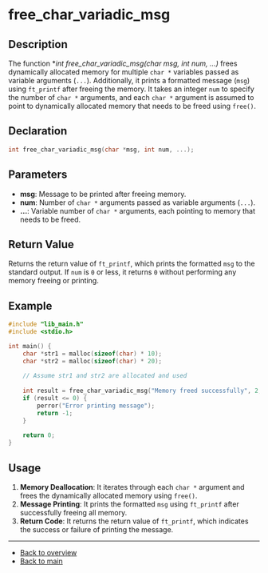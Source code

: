 # free_char_variadic_msg

## Description

The function **int free_char_variadic_msg(char *msg, int num, ...)** frees dynamically allocated memory for multiple `char *` variables passed as variable arguments (`...`). Additionally, it prints a formatted message (`msg`) using `ft_printf` after freeing the memory. It takes an integer `num` to specify the number of `char *` arguments, and each `char *` argument is assumed to point to dynamically allocated memory that needs to be freed using `free()`.

## Declaration

```c
int free_char_variadic_msg(char *msg, int num, ...);
```

## Parameters

- **msg**: Message to be printed after freeing memory.
- **num**: Number of `char *` arguments passed as variable arguments (`...`).
- **...**: Variable number of `char *` arguments, each pointing to memory that needs to be freed.

## Return Value

Returns the return value of `ft_printf`, which prints the formatted `msg` to the standard output. If `num` is `0` or less, it returns `0` without performing any memory freeing or printing.

## Example

```c
#include "lib_main.h"
#include <stdio.h>

int main() {
    char *str1 = malloc(sizeof(char) * 10);
    char *str2 = malloc(sizeof(char) * 20);
    
    // Assume str1 and str2 are allocated and used
    
    int result = free_char_variadic_msg("Memory freed successfully", 2, str1, str2);
    if (result <= 0) {
        perror("Error printing message");
        return -1;
    }
    
    return 0;
}
```

## Usage

1. **Memory Deallocation**: It iterates through each `char *` argument and frees the dynamically allocated memory using `free()`.
2. **Message Printing**: It prints the formatted `msg` using `ft_printf` after successfully freeing all memory.
3. **Return Code**: It returns the return value of `ft_printf`, which indicates the success or failure of printing the message.

---

- [Back to overview](../Overview_about_function.md)
- [Back to main](/)
